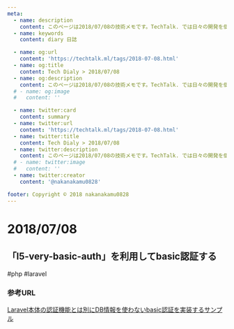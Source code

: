 ```yaml
---
meta:
  - name: description
    content: このページは2018/07/08の技術メモです。TechTalk. では日々の開発を個人メモとして残しています。将来に向けて技術ノウハウを蓄積することを目的とします。
  - name: keywords
    content: diary 日誌

  - name: og:url
    content: 'https://techtalk.ml/tags/2018-07-08.html'
  - name: og:title
    content: Tech Dialy > 2018/07/08
  - name: og:description
    content: このページは2018/07/08の技術メモです。TechTalk. では日々の開発を個人メモとして残しています。将来に向けて技術ノウハウを蓄積することを目的とします。
  # - name: og:image
  #   content: ''

  - name: twitter:card
    content: summary
  - name: twitter:url
    content: 'https://techtalk.ml/tags/2018-07-08.html'
  - name: twitter:title
    content: Tech Dialy > 2018/07/08
  - name: twitter:description
    content: このページは2018/07/08の技術メモです。TechTalk. では日々の開発を個人メモとして残しています。将来に向けて技術ノウハウを蓄積することを目的とします。
  # - name: twitter:image
  #   content: ''
  - name: twitter:creator
    content: '@nakanakamu0828'

footer: Copyright © 2018 nakanakamu0828
---
```

# 2018/07/08
## 「l5-very-basic-auth」を利用してbasic認証する
#php #laravel

### 参考URL
[Laravel本体の認証機能とは別にDB情報を使わないbasic認証を実装するサンプル](https://qiita.com/fumiyasac@github/items/cdf854008e7487148a67)

